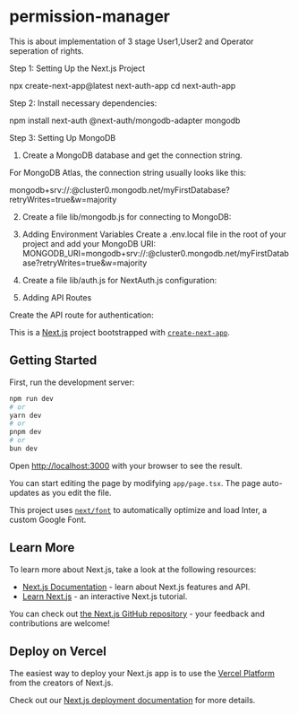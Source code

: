 # permission-manager
This is about implementation of 3 stage User1,User2 and Operator seperation of rights.

Step 1: Setting Up the Next.js Project

npx create-next-app@latest next-auth-app
cd next-auth-app

Step 2: Install necessary dependencies:

npm install next-auth @next-auth/mongodb-adapter mongodb

Step 3: Setting Up MongoDB

1. Create a MongoDB database and get the connection string.

For MongoDB Atlas, the connection string usually looks like this:

mongodb+srv://<username>:<password>@cluster0.mongodb.net/myFirstDatabase?retryWrites=true&w=majority

2. Create a file lib/mongodb.js for connecting to MongoDB:


3.  Adding Environment Variables
Create a .env.local file in the root of your project and add your MongoDB URI:
MONGODB_URI=mongodb+srv://<username>:<password>@cluster0.mongodb.net/myFirstDatabase?retryWrites=true&w=majority

4. Create a file lib/auth.js for NextAuth.js configuration:

5. Adding API Routes

Create the API route for authentication:



This is a [Next.js](https://nextjs.org/) project bootstrapped with [`create-next-app`](https://github.com/vercel/next.js/tree/canary/packages/create-next-app).

## Getting Started

First, run the development server:

```bash
npm run dev
# or
yarn dev
# or
pnpm dev
# or
bun dev
```

Open [http://localhost:3000](http://localhost:3000) with your browser to see the result.

You can start editing the page by modifying `app/page.tsx`. The page auto-updates as you edit the file.

This project uses [`next/font`](https://nextjs.org/docs/basic-features/font-optimization) to automatically optimize and load Inter, a custom Google Font.

## Learn More

To learn more about Next.js, take a look at the following resources:

- [Next.js Documentation](https://nextjs.org/docs) - learn about Next.js features and API.
- [Learn Next.js](https://nextjs.org/learn) - an interactive Next.js tutorial.

You can check out [the Next.js GitHub repository](https://github.com/vercel/next.js/) - your feedback and contributions are welcome!

## Deploy on Vercel

The easiest way to deploy your Next.js app is to use the [Vercel Platform](https://vercel.com/new?utm_medium=default-template&filter=next.js&utm_source=create-next-app&utm_campaign=create-next-app-readme) from the creators of Next.js.

Check out our [Next.js deployment documentation](https://nextjs.org/docs/deployment) for more details.
